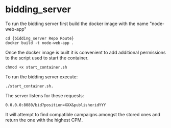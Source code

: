 # bidding_server

To run the bidding server first build the docker image with the name "node-web-app"
  
  ```
  cd {bidding_server Repo Route}
  docker build -t node-web-app .
  ```
  
Once the docker image is built it is convenient to add additional permissions to the script used to start the container.

  ```
  chmod +x start_container.sh
  ```
  
To run the bidding server execute:
```
./start_container.sh.
```
The server listens for these requests:

  ```
  0.0.0.0:8080/bid?position=XXX&publisheridYYY
  ```

It will attempt to find compatible campaigns amongst the stored ones and return the one with the highest CPM.
